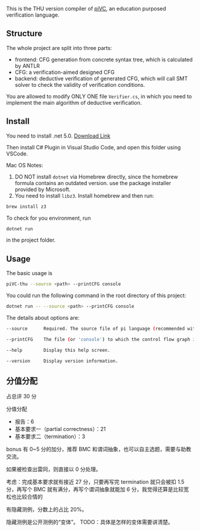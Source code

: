 This is the THU version compiler of [piVC](https://cs.stanford.edu/people/jasonaue/pivc/), an education purposed verification language.

## Structure

The whole project are split into three parts:

 * frontend: CFG generation from concrete syntax tree, which is calculated by ANTLR
 * CFG: a verification-aimed designed CFG
 * backend: deductive verification of generated CFG, which will call SMT solver to check the validity of verification conditions.

You are allowed to modify ONLY ONE file `Verifier.cs`, in which you need to implement the main algorithm of deductive verification.

## Install

You need to install .net 5.0. [Download Link](https://dotnet.microsoft.com/download/dotnet/5.0)

Then install C# Plugin in Visual Studio Code, and open this folder using VSCode.

Mac OS Notes:
1. DO NOT install `dotnet` via Homebrew directly, since the homebrew formula contains an outdated version. use the package installer provided by Microsoft.
2. You need to install `libz3`. Install homebrew and then run:
```bash
brew install z3
```

To check for you environment, run

```bash
dotnet run
```

in the project folder.

## Usage

The basic usage is

```bash
piVC-thu --source <path> --printCFG console
```

You could run the following command in the root directory of this project:

```bash
dotnet run -- --source <path> --printCFG console
```

The details about options are:

```bash
--source      Required. The source file of pi language (recommended with filename extension '.pi').

--printCFG    The file (or 'console') to which the control flow graph is printed.

--help        Display this help screen.

--version     Display version information.
```

## 分值分配

占总评 30 分

分值分配
- 报告：6
- 基本要求一（partial correctness）：21
- 基本要求二（termination）：3

bonus 有 0~5 分的加分，推荐 BMC 和谓词抽象，也可以自主选题，需要与助教交流。

如果被检查出雷同，则直接以 0 分处理。

考虑：完成基本要求就有接近 27 分，只要再写完 termination 就只会被扣 1.5 分，再写个 BMC 就有满分，再写个谓词抽象就能加 6 分，我觉得还算是比较宽松也比较合情的

有隐藏测例，分数上的占比 20%。

隐藏测例是公开测例的“变体”。
TODO：具体是怎样的变体需要讲清楚。
